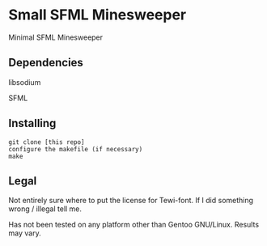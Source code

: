 # Small SFML Minesweeper

Minimal SFML Minesweeper

## Dependencies
libsodium

SFML

## Installing
```
git clone [this repo]
configure the makefile (if necessary)
make
```

## Legal
Not entirely sure where to put the license for Tewi-font. If I did something wrong / illegal tell me.

Has not been tested on any platform other than Gentoo GNU/Linux.
Results may vary.
